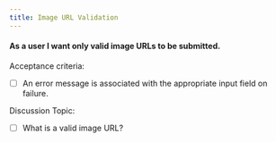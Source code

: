 ```yaml
---
title: Image URL Validation
---
```


#### As a user I want only valid image URLs to be submitted.

Acceptance criteria:
- [ ] An error message is associated with the appropriate input field on
  failure.

Discussion Topic:
- [ ] What is a valid image URL?
